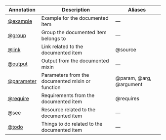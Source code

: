 <table>
  <thead>
    <tr>
      <th>Annotation</th>
      <th>Description</th>
      <th>Aliases</th>
    </tr>
  </thead>
  <tbody>
    <tr>
      <td><a href="#example">@example</a></td>
      <td>Example for the documented item</td>
      <td>—</td>
    </tr>
    <tr>
      <td><a href="#group">@group</a></td>
      <td>Group the documented item belongs to</td>
      <td>—</td>
    </tr>
    <tr>
      <td><a href="#link">@link</a></td>
      <td>Link related to the documented item</td>
      <td>@source</td>
    </tr>
    <tr>
      <td><a href="#output">@output</a></td>
      <td>Output from the documented mixin</td>
      <td>—</td>
    </tr>
    <tr>
      <td><a href="#parameter">@parameter</a></td>
      <td>Parameters from the documented mixin or function</td>
      <td>@param, @arg, @argument</td>
    </tr>
    <tr>
      <td><a href="#require">@require</a></td>
      <td>Requirements from the documented item</td>
      <td>@requires</td>
    </tr>
    <tr>
      <td><a href="#see">@see</a></td>
      <td>Resource related to the documented item</td>
      <td>—</td>
    </tr>
    <tr>
      <td><a href="#todo">@todo</a></td>
      <td>Things to do related to the documented item</td>
      <td>—</td>
    </tr>
  </tbody>
</table>